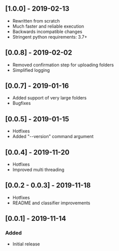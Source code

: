 ## [1.0.0] - 2019-02-13
- Rewritten from scratch
- Much faster and reliable execution
- Backwards incompatible changes
- Stringent python requirements: 3.7+

## [0.0.8] - 2019-02-02
- Removed confirmation step for uploading folders
- Simplified logging

## [0.0.7] - 2019-01-16
- Added support of very large folders
- Bugfixes

## [0.0.5] - 2019-01-15
- Hotfixes
- Added "--version" command argument

## [0.0.4] - 2019-11-20
- Hotfixes
- Improved multi threading

## [0.0.2 - 0.0.3] - 2019-11-18
- Hotfixes
- README and classifier improvements

## [0.0.1] - 2019-11-14
### Added
- Initial release
